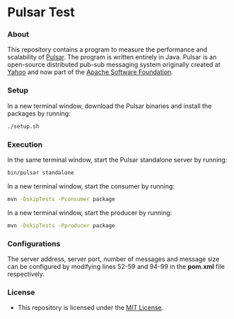 # Pulsar Test
### About
This repository contains a program to measure the performance and scalability of [Pulsar](http://pulsar.incubator.apache.org/). The program is written entirely in Java. Pulsar is an open-source distributed pub-sub messaging system originally created at [Yahoo](https://developer.yahoo.com/open-source/) and now part of the [Apache Software Foundation](https://apache.org/).

### Setup
In a new terminal window, download the Pulsar binaries and install the packages by running:
```Bash
./setup.sh
```

### Execution
In the same terminal window, start the Pulsar standalone server by running:
```Bash
bin/pulsar standalone
```
In a new terminal window, start the consumer by running:
```Bash
mvn -DskipTests -Pconsumer package
```
In a new terminal window, start the producer by running:
```Bash
mvn -DskipTests -Pproducer package
```

### Configurations
The server address, server port, number of messages and message size can be configured by modifying lines 52-59 and 94-99 in the **pom.xml** file respectively.

### License
* This repository is licensed under the [MIT License](https://github.com/elailai94/Pulsar-Tests/blob/master/LICENSE.md).
